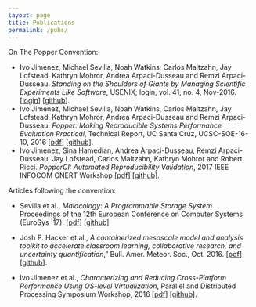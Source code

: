 ```yaml
---
layout: page
title: Publications
permalink: /pubs/
---
```


On The Popper Convention:

  * Ivo Jimenez, Michael Sevilla, Noah Watkins, Carlos Maltzahn, Jay 
    Lofstead, Kathryn Mohror, Andrea Arpaci-Dusseau and Remzi 
    Arpaci-Dusseau. _Standing on the Shoulders of Giants by Managing 
    Scientific Experiments Like Software_, USENIX; login, vol. 41, no. 
    4, Nov-2016. \[[login][login]\] \[[github][poppergh-login]\].
  * Ivo Jimenez, Michael Sevilla, Noah Watkins, Carlos Maltzahn, Jay 
    Lofstead, Kathryn Mohror, Andrea Arpaci-Dusseau and Remzi 
    Arpaci-Dusseau. _Popper: Making Reproducible Systems Performance 
    Evaluation Practical_, Technical Report, UC Santa Cruz, 
    UCSC-SOE-16-10, 2016 \[[pdf][techreport]\] \[[github][poppergh]\].
  * Ivo Jimenez, Sina Hamedian, Andrea Arpaci-Dusseau, Remzi 
    Arpaci-Dusseau, Jay Lofstead, Carlos Maltzahn, Kathryn Mohror and 
    Robert Ricci. _PopperCI: Automated Reproducibility Validation_, 
    2017 IEEE INFOCOM CNERT Workshop \[[pdf][cnertpdf]\] 
    \[[github][cnertgh]\].

Articles following the convention:

  * Sevilla et al., _Malacology: A Programmable Storage System_. 
    Proceedings of the 12th European Conference on Computer Systems 
    (EuroSys '17). \[[pdf][malacologypdf]\] \[[github][malacologygh]\]

  * Josh P. Hacker et al., _A containerized mesoscale model and 
    analysis toolkit to accelerate classroom learning, collaborative 
    research, and uncertainty quantification_,” Bull. Amer. Meteor. 
    Soc., Oct. 2016. \[[pdf][bamspdf]\] \[[github][bamsgh]\].

  * Ivo Jimenez et al., _Characterizing and 
    Reducing Cross-Platform Performance Using OS-level 
    Virtualization_, Parallel and Distributed Processing Symposium 
    Workshop, 2016 \[[pdf][varsyspdf]\] \[[github][varsysgh]\].



[techreport]: https://github.com/systemslab/popper-paper/raw/techreport/paper/paper.pdf
[varsyspdf]: https://github.com/ivotron/varsys16/raw/master/out/main.pdf
[varsysgh]: https://github.com/ivotron/varsys16
[poppergh]: https://github.com/systemslab/popper-paper/
[login]: https://www.usenix.org/publications/login/winter-2016-vol-41-no-4/jimenez
[poppergh-login]: https://github.com/systemslab/popper-paper/tree/login
[bamspdf]: http://journals.ametsoc.org/doi/pdf/10.1175/BAMS-D-15-00255.1
[bamsgh]: https://github.com/ivotron/bams-popper
[malacologypdf]: https://github.com/michaelsevilla/malacology-popper/raw/master/paper/paper.pdf
[malacologygh]: https://github.com/michaelsevilla/malacology-popper
[cnertpdf]: https://github.com/systemslab/popperci-paper/raw/master/paper/paper.pdf
[cnertgh]: https://github.com/systemslab/popperci-paper
